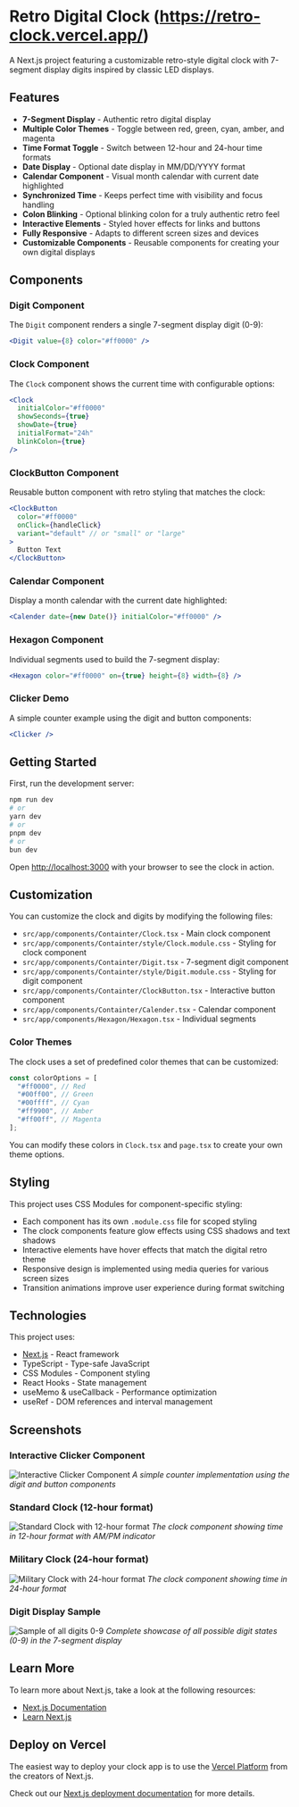 # Retro Digital Clock (https://retro-clock.vercel.app/)

A Next.js project featuring a customizable retro-style digital clock with 7-segment display digits inspired by classic LED displays.

## Features

- **7-Segment Display** - Authentic retro digital display
- **Multiple Color Themes** - Toggle between red, green, cyan, amber, and magenta
- **Time Format Toggle** - Switch between 12-hour and 24-hour time formats
- **Date Display** - Optional date display in MM/DD/YYYY format
- **Calendar Component** - Visual month calendar with current date highlighted
- **Synchronized Time** - Keeps perfect time with visibility and focus handling
- **Colon Blinking** - Optional blinking colon for a truly authentic retro feel
- **Interactive Elements** - Styled hover effects for links and buttons
- **Fully Responsive** - Adapts to different screen sizes and devices
- **Customizable Components** - Reusable components for creating your own digital displays

## Components

### Digit Component

The `Digit` component renders a single 7-segment display digit (0-9):

```jsx
<Digit value={8} color="#ff0000" />
```

### Clock Component

The `Clock` component shows the current time with configurable options:

```jsx
<Clock
  initialColor="#ff0000"
  showSeconds={true}
  showDate={true}
  initialFormat="24h"
  blinkColon={true}
/>
```

### ClockButton Component

Reusable button component with retro styling that matches the clock:

```jsx
<ClockButton
  color="#ff0000"
  onClick={handleClick}
  variant="default" // or "small" or "large"
>
  Button Text
</ClockButton>
```

### Calendar Component

Display a month calendar with the current date highlighted:

```jsx
<Calender date={new Date()} initialColor="#ff0000" />
```

### Hexagon Component

Individual segments used to build the 7-segment display:

```jsx
<Hexagon color="#ff0000" on={true} height={8} width={8} />
```

### Clicker Demo

A simple counter example using the digit and button components:

```jsx
<Clicker />
```

## Getting Started

First, run the development server:

```bash
npm run dev
# or
yarn dev
# or
pnpm dev
# or
bun dev
```

Open [http://localhost:3000](http://localhost:3000) with your browser to see the clock in action.

## Customization

You can customize the clock and digits by modifying the following files:

- `src/app/components/Containter/Clock.tsx` - Main clock component
- `src/app/components/Containter/style/Clock.module.css` - Styling for clock component
- `src/app/components/Containter/Digit.tsx` - 7-segment digit component
- `src/app/components/Containter/style/Digit.module.css` - Styling for digit component
- `src/app/components/Containter/ClockButton.tsx` - Interactive button component
- `src/app/components/Containter/Calender.tsx` - Calendar component
- `src/app/components/Hexagon/Hexagon.tsx` - Individual segments

### Color Themes

The clock uses a set of predefined color themes that can be customized:

```jsx
const colorOptions = [
  "#ff0000", // Red
  "#00ff00", // Green
  "#00ffff", // Cyan
  "#ff9900", // Amber
  "#ff00ff", // Magenta
];
```

You can modify these colors in `Clock.tsx` and `page.tsx` to create your own theme options.

## Styling

This project uses CSS Modules for component-specific styling:

- Each component has its own `.module.css` file for scoped styling
- The clock components feature glow effects using CSS shadows and text shadows
- Interactive elements have hover effects that match the digital retro theme
- Responsive design is implemented using media queries for various screen sizes
- Transition animations improve user experience during format switching

## Technologies

This project uses:

- [Next.js](https://nextjs.org) - React framework
- TypeScript - Type-safe JavaScript
- CSS Modules - Component styling
- React Hooks - State management
- useMemo & useCallback - Performance optimization
- useRef - DOM references and interval management

## Screenshots

### Interactive Clicker Component

![Interactive Clicker Component](https://github.com/user-attachments/assets/827486ce-46b9-4fc1-9451-a1e1a69660ca)
_A simple counter implementation using the digit and button components_

### Standard Clock (12-hour format)

![Standard Clock with 12-hour format](https://github.com/user-attachments/assets/54df727d-6f41-4fe5-9053-dc9028113cc8)
_The clock component showing time in 12-hour format with AM/PM indicator_

### Military Clock (24-hour format)

![Military Clock with 24-hour format](https://github.com/user-attachments/assets/5e86603f-f069-4808-9451-878d0a8c2ba7)
_The clock component showing time in 24-hour format_

### Digit Display Sample

![Sample of all digits 0-9](https://github.com/user-attachments/assets/f608b475-5170-4d23-a63d-ed77b699778e)
_Complete showcase of all possible digit states (0-9) in the 7-segment display_

## Learn More

To learn more about Next.js, take a look at the following resources:

- [Next.js Documentation](https://nextjs.org/docs)
- [Learn Next.js](https://nextjs.org/learn)

## Deploy on Vercel

The easiest way to deploy your clock app is to use the [Vercel Platform](https://vercel.com/new) from the creators of Next.js.

Check out our [Next.js deployment documentation](https://nextjs.org/docs/app/building-your-application/deploying) for more details.
